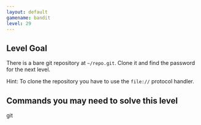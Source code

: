 ```yaml
---
layout: default
gamename: bandit
level: 29
---
```

Level Goal
----------
There is a bare git repository at `~/repo.git`. Clone it and find the password for the next level.

Hint: To clone the repository you have to use the `file://` protocol handler.


Commands you may need to solve this level
-----------------------------------------
git

